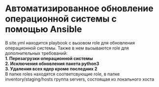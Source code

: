 # Автоматизированное обновление операционной системы c помощью Ansible 
В site.yml находится playbook с вызовом role для обновления операционной системы. Также в нем вызываются role для дополнительных требований:  
**1. Перезагрузки операционной системы**  
**2. Исключения обновления пакета python3**  
**3. Удаления всех ядер кроме последних 2**  
В папке roles находятся соответсвующие role, в папке inventory/staging/hosts группа servers, состоящая из локального хоста
